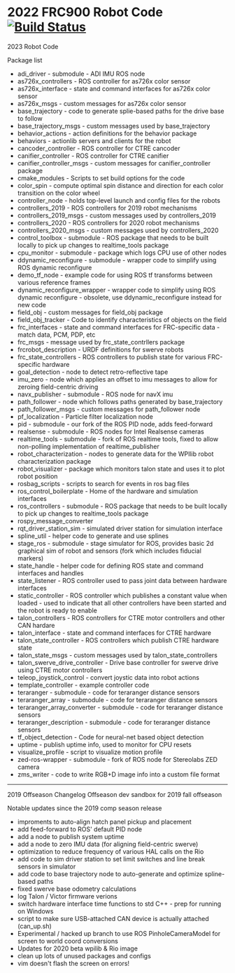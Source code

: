 # 2022 FRC900 Robot Code [![Build Status](https://travis-ci.com/FRC900/2023RobotCode.svg?token=T6hJWxFcNyyzxifXQqW5&branch=master)](https://travis-ci.com/FRC900/2023RobotCode)

2023 Robot Code

Package list 
 - adi\_driver - submodule - ADI IMU ROS node
 - as726x\_controllers - ROS controller for as726x color sensor
 - as726x\_interface - state and command interfaces for as726x color sensor
 - as726x\_msgs - custom messages for as726x color sensor
 - base\_trajectory - code to generate splie-based paths for the drive base to follow
 - base\_trajectory\_msgs - custom messages used by base\_trajectory
 - behavior\_actions - action definitions for the behavior package
 - behaviors - actionlib servers and clients for the robot
 - cancoder\_controller - ROS controller for CTRE cancoder
 - canifier\_controller - ROS controller for CTRE canifier
 - canifier\_controller\_msgs - custom messages for canifier\_controller package
 - cmake\_modules - Scripts to set build options for the code
 - color\_spin - compute optimal spin distance and direction for each color transition on the color wheel
 - controller\_node - holds top-level launch and config files for the robots
 - controllers\_2019 - ROS controllers for 2019 robot mechanisms
 - controllers\_2019\_msgs - custom messages used by controllers\_2019
 - controllers\_2020 - ROS controllers for 2020 robot mechanisms
 - controllers\_2020\_msgs - custom messages used by controllers\_2020
 - control\_toolbox - submodule - ROS package that needs to be built locally to pick up changes to realtime\_tools package
 - cpu\_monitor - submodule - package which logs CPU use of other nodes
 - ddynamic\_reconfigure - submodule - wrapper code to simplify using ROS dynamic reconfigure
 - demo\_tf\_node - example code for using ROS tf transforms between various reference frames
 - dynamic\_reconfigure\_wrapper - wrapper code to simplify using ROS dynamic reconfigure - obsolete, use ddynamic\_reconfigure instead for new code
 - field\_obj - custom messages for field\_obj package
 - field\_obj\_tracker - Code to identify characteristics of objects on the field
 - frc\_interfaces - state and command interfaces for FRC-specific data - match data, PCM, PDP, etc
 - frc\_msgs - message used by frc\_state\_contrllers package
 - frcrobot\_description - URDF definitions for swerve robots
 - frc\_state\_controllers - ROS controllers to publish state for various FRC-specific hardware
 - goal\_detection - node to detect retro-reflective tape
 - imu\_zero - node which applies an offset to imu messages to allow for zeroing field-centric driving
 - navx\_publisher - submodule - ROS node for navX imu
 - path\_follower - node which follows paths generated by base\_trajectory
 - path\_follower\_msgs - custom messages for path\_follower node
 - pf\_localization - Particle filter localization node
 - pid - submodule - our fork of the ROS PID node, adds feed-forward
 - realsense - submodule - ROS nodes for Intel Realsense cameras
 - realtime\_tools - submodule - fork of ROS realtime tools, fixed to allow non-polling implementation of realtime\_publisher
 - robot\_characterization - nodes to generate data for the WPIlib robot characterization package
 - robot\_visualizer - package which monitors talon state and uses it to plot robot position
 - rosbag\_scripts - scripts to search for events in ros bag files
 - ros\_control\_boilerplate - Home of the hardware and simulation interfaces
 - ros\_controllers - submodule - ROS package that needs to be built locally to pick up changes to realtime\_tools package
 - rospy\_message\_converter
 - rqt\_driver\_station\_sim - simulated driver station for simulation interface
 - spline\_util - helper code to generate and use splines
 - stage\_ros - submodule - stage simulator for ROS, provides basic 2d graphical sim of robot and sensors (fork which includes fiducial markers)
 - state\_handle - helper code for defining ROS state and command interfaces and handles
 - state\_listener - ROS controller used to pass joint data between hardware interfaces
 - static\_controller - ROS controller which publishes a constant value when loaded - used to indicate that all other controllers have been started and the robot is ready to enable
 - talon\_controllers - ROS controllers for CTRE motor controllers and other CAN hardare
 - talon\_interface - state and command interfaces for CTRE hardware
 - talon\_state\_controller - ROS controllers which publish CTRE hardware state
 - talon\_state\_msgs - custom messages used by talon\_state\_controllers
 - talon\_swerve\_drive\_controller - Drive base controller for swerve drive using CTRE motor controllers
 - teleop\_joystick\_control - convert joystic data into robot actions
 - template\_controller - example controller code
 - teraranger - submodule - code for teraranger distance sensors
 - teraranger\_array - submodule - code for teraranger distance sensors
 - teraranger\_array\_converter - submodule - code for teraranger distance sensors
 - teraranger\_description - submodule - code for teraranger distance sensors
 - tf\_object\_detection - Code for neural-net based object detection
 - uptime - publish uptime info, used to monitor for CPU resets
 - visualize\_profile - script to visualize motion profile
 - zed-ros-wrapper - submodule - fork of ROS node for Stereolabs ZED camera
 - zms\_writer - code to write RGB+D image info into a custom file format

-----
2019 Offseason Changelog
Offseason dev sandbox for 2019 fall offseason

Notable updates since the 2019 comp season release


- improments to auto-align hatch panel pickup and placement
- add feed-forward to ROS' default PID node
- add a node to publish system uptime
- add a node to zero IMU data (for aligning field-centric swerve)
- optimization to reduce frequency of various HAL calls on the Rio
- add code to sim driver station to set limit switches and line break sensors in simulator
- add code to base trajectory node to auto-generate and optimize spline-based paths
- fixed swerve base odometry calculations
- log Talon / Victor firmware verions
- switch hardware interface time functions to std C++ - prep for running on Windows
- script to make sure USB-attached CAN device is actually attached (can\_up.sh)
- Experimental / hacked up branch to use ROS PinholeCameraModel for screen to world coord conversions
- Updates for 2020 beta wpilib & Rio image
- clean up lots of unused packages and configs
- vim doesn't flash the screen on errors!
